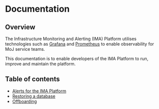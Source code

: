 # Documentation

## Overview

The Infrastructure Monitoring and Alerting (IMA) Platform utilises technologies
such as [Grafana](https://grafana.com/) and [Prometheus](https://prometheus.io/)
to enable observability for MoJ service teams.

This documentation is to enable developers of the IMA Platform to run, improve and maintain the platform.

## Table of contents

- [Alerts for the IMA Platform](./alerts-for-the-ima-platform.md)
- [Restoring a database](./restoring-a-database.md)
- [Offboarding](./offboarding.md)
